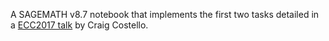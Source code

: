 A SAGEMATH v8.7 notebook that implements the first two tasks detailed in a [ECC2017 talk](http://www.craigcostello.com.au/wp-content/uploads/ECC2017questions.pdf) by Craig Costello.  
